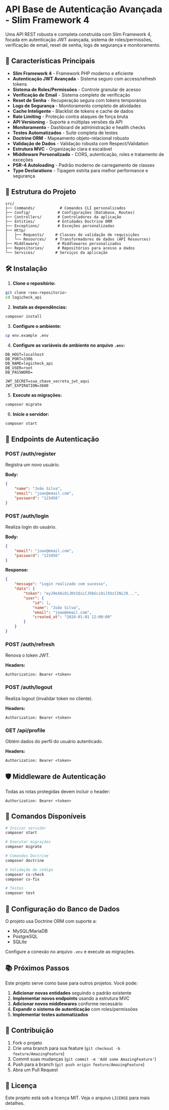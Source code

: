 # API Base de Autenticação Avançada - Slim Framework 4

Uma API REST robusta e completa construída com Slim Framework 4, focada em autenticação JWT avançada, sistema de roles/permissões, verificação de email, reset de senha, logs de segurança e monitoramento.

## 🚀 Características Principais

- **Slim Framework 4** - Framework PHP moderno e eficiente
- **Autenticação JWT Avançada** - Sistema seguro com access/refresh tokens
- **Sistema de Roles/Permissões** - Controle granular de acesso
- **Verificação de Email** - Sistema completo de verificação
- **Reset de Senha** - Recuperação segura com tokens temporários
- **Logs de Segurança** - Monitoramento completo de atividades
- **Cache Inteligente** - Blacklist de tokens e cache de dados
- **Rate Limiting** - Proteção contra ataques de força bruta
- **API Versioning** - Suporte a múltiplas versões da API
- **Monitoramento** - Dashboard de administração e health checks
- **Testes Automatizados** - Suite completa de testes
- **Doctrine ORM** - Mapeamento objeto-relacional robusto
- **Validação de Dados** - Validação robusta com Respect/Validation
- **Estrutura MVC** - Organização clara e escalável
- **Middleware Personalizado** - CORS, autenticação, roles e tratamento de exceções
- **PSR-4 Autoloading** - Padrão moderno de carregamento de classes
- **Type Declarations** - Tipagem estrita para melhor performance e segurança

## 📁 Estrutura do Projeto

```
src/
├── Commands/           # Comandos CLI personalizados
├── Config/            # Configurações (Database, Routes)
├── Controllers/       # Controladores da aplicação
├── Entities/          # Entidades Doctrine ORM
├── Exceptions/        # Exceções personalizadas
├── Http/
│   ├── Requests/     # Classes de validação de requisições
│   └── Resources/    # Transformadores de dados (API Resources)
├── Middleware/        # Middlewares personalizados
├── Repositories/      # Repositórios para acesso a dados
└── Services/         # Serviços da aplicação
```

## 🛠️ Instalação

1. **Clone o repositório:**
```bash
git clone <seu-repositorio>
cd logicheck_api
```

2. **Instale as dependências:**
```bash
composer install
```

3. **Configure o ambiente:**
```bash
cp env.example .env
```

4. **Configure as variáveis de ambiente no arquivo `.env`:**
```env
DB_HOST=localhost
DB_PORT=3306
DB_NAME=logicheck_api
DB_USER=root
DB_PASSWORD=

JWT_SECRET=sua_chave_secreta_jwt_aqui
JWT_EXPIRATION=3600
```

5. **Execute as migrações:**
```bash
composer migrate
```

6. **Inicie o servidor:**
```bash
composer start
```

## 🔐 Endpoints de Autenticação

### POST /auth/register
Registra um novo usuário.

**Body:**
```json
{
    "name": "João Silva",
    "email": "joao@email.com",
    "password": "123456"
}
```

### POST /auth/login
Realiza login do usuário.

**Body:**
```json
{
    "email": "joao@email.com",
    "password": "123456"
}
```

**Response:**
```json
{
    "message": "Login realizado com sucesso",
    "data": {
        "token": "eyJ0eXAiOiJKV1QiLCJhbGciOiJIUzI1NiJ9...",
        "user": {
            "id": 1,
            "name": "João Silva",
            "email": "joao@email.com",
            "created_at": "2024-01-01 12:00:00"
        }
    }
}
```

### POST /auth/refresh
Renova o token JWT.

**Headers:**
```
Authorization: Bearer <token>
```

### POST /auth/logout
Realiza logout (invalidar token no cliente).

**Headers:**
```
Authorization: Bearer <token>
```

### GET /api/profile
Obtém dados do perfil do usuário autenticado.

**Headers:**
```
Authorization: Bearer <token>
```

## 🛡️ Middleware de Autenticação

Todas as rotas protegidas devem incluir o header:
```
Authorization: Bearer <token>
```

## 📝 Comandos Disponíveis

```bash
# Iniciar servidor
composer start

# Executar migrações
composer migrate

# Comandos Doctrine
composer doctrine

# Validação de código
composer cs-check
composer cs-fix

# Testes
composer test
```

## 🔧 Configuração do Banco de Dados

O projeto usa Doctrine ORM com suporte a:
- MySQL/MariaDB
- PostgreSQL
- SQLite

Configure a conexão no arquivo `.env` e execute as migrações.

## 📚 Próximos Passos

Este projeto serve como base para outros projetos. Você pode:

1. **Adicionar novas entidades** seguindo o padrão existente
2. **Implementar novos endpoints** usando a estrutura MVC
3. **Adicionar novos middlewares** conforme necessário
4. **Expandir o sistema de autenticação** com roles/permissões
5. **Implementar testes automatizados**

## 🤝 Contribuição

1. Fork o projeto
2. Crie uma branch para sua feature (`git checkout -b feature/AmazingFeature`)
3. Commit suas mudanças (`git commit -m 'Add some AmazingFeature'`)
4. Push para a branch (`git push origin feature/AmazingFeature`)
5. Abra um Pull Request

## 📄 Licença

Este projeto está sob a licença MIT. Veja o arquivo `LICENSE` para mais detalhes.